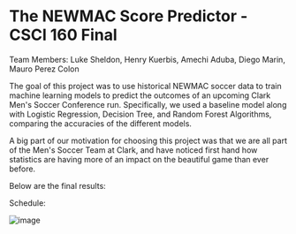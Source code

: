 # The NEWMAC Score Predictor - CSCI 160 Final

Team Members: Luke Sheldon, Henry Kuerbis, Amechi Aduba, Diego Marin, Mauro Perez Colon

The goal of this project was to use historical NEWMAC soccer data to train
machine learning models to predict the outcomes of an upcoming Clark Men's Soccer Conference
run. Specifically, we used a baseline model along with Logistic Regression, Decision Tree,
and Random Forest Algorithms, comparing the accuracies of the different models.

A big part of our motivation for choosing this project was that we are all part of the Men's Soccer
Team at Clark, and have noticed first hand how statistics are having more of an impact on
the beautiful game than ever before.

Below are the final results:

Schedule:

![image](https://github.com/LukeSheldon19/The-NEWMAC-Score-Predictor-----CS-160-Final/assets/131008107/318b5f91-408e-4dfd-a617-30df3b2d06a9)



